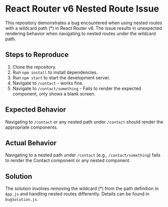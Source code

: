 # React Router v6 Nested Route Issue

This repository demonstrates a bug encountered when using nested routes with a wildcard path (*) in React Router v6.  The issue results in unexpected rendering behavior when navigating to nested routes under the wildcard path.

## Steps to Reproduce

1. Clone the repository.
2. Run `npm install` to install dependencies.
3. Run `npm start` to start the development server.
4. Navigate to `/contact` - works fine.
5. Navigate to `/contact/something` - Fails to render the expected component, only shows a blank screen.

## Expected Behavior

Navigating to `/contact` or any nested path under `/contact` should render the appropriate components.

## Actual Behavior

Navigating to a nested path under `/contact` (e.g., `/contact/something`) fails to render the Contact component or any nested component.

## Solution

The solution involves removing the wildcard (*) from the path definition in `App.js` and handling nested routes differently.  Details can be found in `bugSolution.js`.